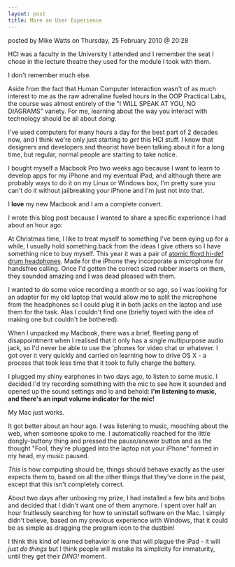```yaml
---
layout: post
title: More on User Experience
---
```


<p class="byline">posted by Mike Watts on Thursday, 25 February 2010 @ 20:28</p>

HCI was a faculty in the University I attended and I remember the seat I chose in the lecture theatre they used for the module I took with them.

I don\'t remember much else.

Aside from the fact that Human Computer Interaction wasn\'t of as much interest to me as the raw adrenaline fueled hours in the OOP Practical Labs, the course was almost entirely of the \"I WILL SPEAK AT YOU, NO DIAGRAMS\" variety. For me, learning about the way you interact with technology should be all about *doing*.

I\'ve used computers for many hours a day for the best part of 2 decades now, and I think we\'re only just starting to *get* this HCI stuff. I know that designers and developers and theorist have been talking about it for a long time, but regular, normal people are starting to take notice.

I bought myself a Macbook Pro two weeks ago because I want to learn to develop apps for my iPhone and my eventual iPad, and although there are probably ways to do it on my Linux or Windows box, I\'m pretty sure you can\'t do it without jailbreaking your iPhone and I\'m just not into that.

I **love** my new Macbook and I am a complete convert.

I wrote this blog post because I wanted to share a specific experience I had about an hour ago:

At Christmas time, I like to treat myself to something I\'ve been eying up for a while, I usually hold something back from the ideas I give others so I have something nice to buy myself. This year it was a pair of [atomic floyd hi-def drum headphones](http://www.atomicfloyd.com/hidefdrum). Made for the iPhone they incorporate a microphone for handsfree calling. Once I\'d gotten the correct sized rubber inserts on them, they sounded amazing and I was dead pleased with them.

I wanted to do some voice recording a month or so ago, so I was looking for an adapter for my old laptop that would allow me to split the microphone from the headphones so I could plug it in both jacks on the laptop and use them for the task. Alas I couldn\'t find one (briefly toyed with the idea of making one but couldn\'t be bothered).

When I unpacked my Macbook, there was a brief, fleeting pang of disappointment when I realised that it only has a single multipurpose audio jack, so I\'d never be able to use the \'phones for video chat or whatever. I got over it very quickly and carried on learning how to drive OS X - a process that took less time that it took to fully charge the battery.

I plugged my shiny earphones in two days ago, to listen to some music. I decided I\'d try recording something with the mic to see how it sounded and opened up the sound settings and lo and behold: **I\'m listening to music, and there\'s an input volume indicator for the mic!**

My Mac just works.

It got better about an hour ago. I was listening to music, mooching about the web, when someone spoke to me. I automatically reached for the little dongly-buttony thing and pressed the pause/answer button and as the thought \"Fool, they\'re plugged into the laptop not your iPhone\" formed in my head, my music paused.

*This* is how computing should be, things should behave exactly as the user expects them to, based on all the other things that they\'ve done in the past, except that this isn\'t completely correct.

About two days after unboxing my prize, I had installed a few bits and bobs and decided that I didn\'t want one of them anymore. I spent over half an hour fruitlessly searching for how to uninstall software on the Mac. I simply didn\'t believe, based on my previous experience with Windows, that it could be as simple as dragging the program icon to the dustbin!

I think this kind of learned behavior is one that will plague the iPad - it will *just do things* but I think people will mistake its simplicity for immaturity, until they get their *DING!* moment.